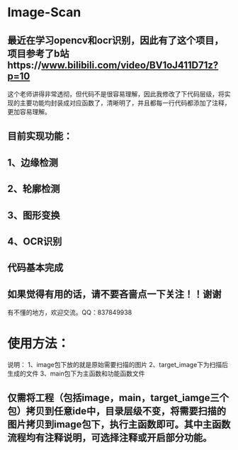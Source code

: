 # Image-Scan
## 最近在学习opencv和ocr识别，因此有了这个项目，项目参考了b站https://www.bilibili.com/video/BV1oJ411D71z?p=10
这个老师讲得非常透彻，但代码不是很容易理解，因此我修改了下代码层级，将实现的主要功能均封装成对应函数了，清晰明了，并且都每一行代码都添加了注释，更加容易理解。
## 目前实现功能：
## 1、边缘检测
## 2、轮廓检测
## 3、图形变换
## 4、OCR识别
## 代码基本完成

## 如果觉得有用的话，请不要吝啬点一下关注！！谢谢
有不懂的地方，欢迎交流。QQ：837849938

# 使用方法：
说明：
1、image包下放的就是原始需要扫描的图片
2、target_image下为扫描后生成的文件
3、main包下为主函数和功能函数文件

## 仅需将工程（包括image，main，target_iamge三个包）拷贝到任意ide中，目录层级不变，将需要扫描的图片拷贝到image包下，执行主函数即可。其中主函数流程均有注释说明，可选择注释或开启部分功能。
